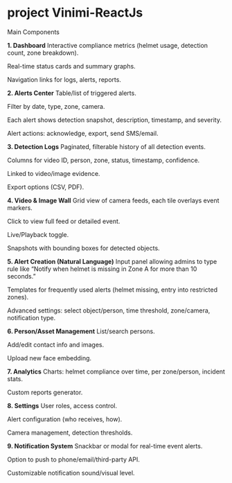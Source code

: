 # project Vinimi-ReactJs


Main Components

**1. Dashboard**
Interactive compliance metrics (helmet usage, detection count, zone breakdown).

Real-time status cards and summary graphs.

Navigation links for logs, alerts, reports.

**2. Alerts Center**
Table/list of triggered alerts.

Filter by date, type, zone, camera.

Each alert shows detection snapshot, description, timestamp, and severity.

Alert actions: acknowledge, export, send SMS/email.

**3. Detection Logs**
Paginated, filterable history of all detection events.

Columns for video ID, person, zone, status, timestamp, confidence.

Linked to video/image evidence.

Export options (CSV, PDF).

**4. Video & Image Wall**
Grid view of camera feeds, each tile overlays event markers.

Click to view full feed or detailed event.

Live/Playback toggle.

Snapshots with bounding boxes for detected objects.

**5. Alert Creation (Natural Language)**
Input panel allowing admins to type rule like “Notify when helmet is missing in Zone A for more than 10 seconds.”

Templates for frequently used alerts (helmet missing, entry into restricted zones).

Advanced settings: select object/person, time threshold, zone/camera, notification type.

**6. Person/Asset Management**
List/search persons.

Add/edit contact info and images.

Upload new face embedding.

**7. Analytics**
Charts: helmet compliance over time, per zone/person, incident stats.

Custom reports generator.

**8. Settings**
User roles, access control.

Alert configuration (who receives, how).

Camera management, detection thresholds.

**9. Notification System**
Snackbar or modal for real-time event alerts.

Option to push to phone/email/third-party API.

Customizable notification sound/visual level.

